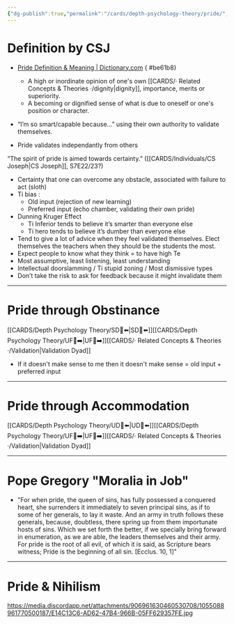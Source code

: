 ```yaml
---
{"dg-publish":true,"permalink":"/cards/depth-psychology-theory/pride/","created":"2022-12-31T17:42:57.181+01:00","updated":"2023-05-10T21:28:41.785+02:00"}
---
```



# Definition by CSJ 
- [Pride Definition & Meaning | Dictionary.com](https://www.dictionary.com/browse/pride)
{ #be61b8}

	- A high or inordinate opinion of one's own [[CARDS/· Related Concepts & Theories ·/dignity\|dignity]], importance, merits or superiority. 
	- A becoming or dignified sense of what is due to oneself or one's position or character.
- “I’m so smart/capable because…” using their own authority to validate themselves. 
- Pride validates independantly from others

<div class="transclusion internal-embed is-loaded"><div class="markdown-embed">



“The spirit of pride is aimed towards certainty.” ([[CARDS/Individuals/CS Joseph\|CS Joseph]], S7E22/23?) 

</div></div>

- Certainty that one can overcome any obstacle, associated with failure to act (sloth)
- Ti bias : 
	- Old input (rejection of new learning)
	- Preferred input (echo chamber, validating their own pride)
- Dunning Kruger Effect 
	- Ti Inferior tends to believe it’s smarter than everyone else 
	- Ti hero tends to believe it’s dumber than everyone else 
- Tend to give a lot of advice when they feel validated themselves. Elect themselves the teachers when they should be the students the most. 
- Expect people to know what they think = to have high Te 
- Most assumptive, least listening, least understanding 
- Intellectual doorslamming / Ti stupid zoning / Most dismissive types
- Don’t take the risk to ask for feedback because it might invalidate them 
---
# Pride through Obstinance 
[[CARDS/Depth Psychology Theory/SD🤸⬅️\|SD🤸⬅️]][[CARDS/Depth Psychology Theory/UF👤➡️\|UF👤➡️]][[CARDS/· Related Concepts & Theories ·/Validation\|Validation Dyad]] 
- If it doesn't make sense to me then it doesn't make sense = old input + preferred input 
---
# Pride through Accommodation 
[[CARDS/Depth Psychology Theory/UD👤⬅️\|UD👤⬅️]][[CARDS/Depth Psychology Theory/UF👤➡️\|UF👤➡️]][[CARDS/· Related Concepts & Theories ·/Validation\|Validation Dyad]] 

---
# Pope Gregory "Moralia in Job"
- "For when pride, the queen of sins, has fully possessed a conquered heart, she surrenders it immediately to seven principal sins, as if to some of her generals, to lay it waste. And an army in truth follows these generals, because, doubtless, there spring up from them importunate hosts of sins. Which we set forth the better, if we specially bring forward in enumeration, as we are able, the leaders themselves and their army. For pride is the root of all evil, of which it is said, as Scripture bears witness; Pride is the beginning of all sin. [Ecclus. 10, 1]"
---
# Pride & Nihilism

https://media.discordapp.net/attachments/906961630460530708/1055088961770500187/E14C13C6-AD62-47B4-966B-05FF629357FE.jpg